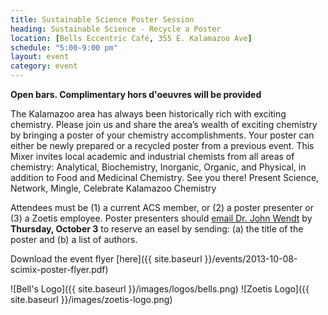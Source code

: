 ```yaml
---
title: Sustainable Science Poster Session
heading: Sustainable Science - Recycle a Poster
location: [Bells Eccentric Café, 355 E. Kalamazoo Ave]
schedule: "5:00-9:00 pm"
layout: event
category: event
---
```


**Open bars. Complimentary hors d'oeuvres will be provided**

The Kalamazoo area has always been historically rich with exciting
chemistry. Please join us and share the area’s wealth of exciting
chemistry by bringing a poster of your chemistry accomplishments. Your
poster can either be newly prepared or a recycled poster from a
previous event. This Mixer invites local academic and industrial
chemists from all areas of chemistry: Analytical, Biochemistry,
Inorganic, Organic, and Physical, in addition to Food and Medicinal
Chemistry. See you there!  Present Science, Network, Mingle, Celebrate
Kalamazoo Chemistry

Attendees must be (1) a current ACS member, or (2) a poster presenter
or (3) a Zoetis employee. Poster presenters should [email Dr. John
Wendt](mailto:john.a.wendt@zoetis.com "john.a.wnedt@zoetis.com") by **Thursday, October 3** to reserve
an easel by sending: (a) the title of the poster and (b) a list of
authors.

Download the event flyer [here]({{ site.baseurl }}/events/2013-10-08-scimix-poster-flyer.pdf)

![Bell's Logo]({{ site.baseurl }}/images/logos/bells.png)
![Zoetis Logo]({{ site.baseurl }}/images/zoetis-logo.png)